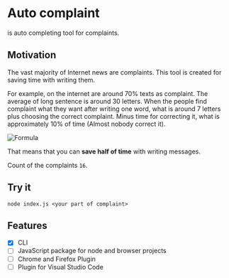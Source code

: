 # Auto complaint

is auto completing tool for complaints.

## Motivation

The vast majority of Internet news are complaints.
This tool is created for saving time with writing them.

For example, on the internet are around 70% texts as complaint.
The average of long sentence is around 30 letters.
When the people find complaint what they want after writing one word, what is around 7 letters plus choosing the correct complaint.
Minus time for correcting it, what is approximately 10% of time (Almost nobody correct it).

![Formula](https://latex.codecogs.com/svg.latex?[1-\frac{7+3}{30}]*1.1*0.7=0.51)

That means that you can **save half of time** with writing messages.

Count of the complaints `16`.

## Try it

```
node index.js <your part of complaint>
```

## Features

- [x] CLI
- [ ] JavaScript package for node and browser projects
- [ ] Chrome and Firefox Plugin
- [ ] Plugin for Visual Studio Code